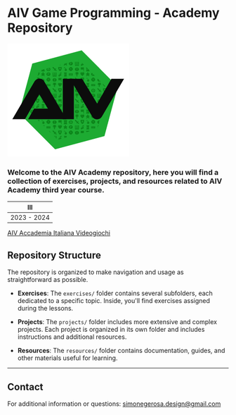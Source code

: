 
# AIV Game Programming - Academy Repository
![Text](https://github.com/simogerr/AIV/blob/main/resources/AIV_III_logo.png)
###  Welcome to the AIV Academy repository, here you will find a collection of exercises, projects, and resources related to AIV Academy third year course.

|    III      | 
| --------    | 
| 2023 - 2024  | 

[AIV Accademia Italiana Videogiochi](https://www.aiv01.it/corsi/programmazione/)

## Repository Structure


The repository is organized to make navigation and usage as straightforward as possible.

- **Exercises**: The `exercises/` folder contains several subfolders, each dedicated to a specific topic. Inside, you'll find exercises assigned during the lessons.

- **Projects**: The `projects/` folder includes more extensive and complex projects. Each project is organized in its own folder and includes instructions and additional resources.

- **Resources**: The `resources/` folder contains documentation, guides, and other materials useful for learning.

---
## Contact

For additional information or questions: simonegerosa.design@gmail.com


